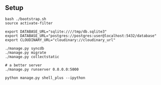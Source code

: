## Setup

	bash ./bootstrap.sh
	source activate-filter

	export DATABASE_URL="sqlite:////tmp/db.sqlite3"
	export DATABASE_URL="postgres://postgres:user@localhost:5432/database"
	export CLOUDINARY_URL="cloudinary://cloudinary_url"

	./manage.py syncdb
	./manage.py migrate
	./manage.py collectstatic

	# a better server
	./manage.py runserver 0.0.0.0:5000

	python manage.py shell_plus --ipython
